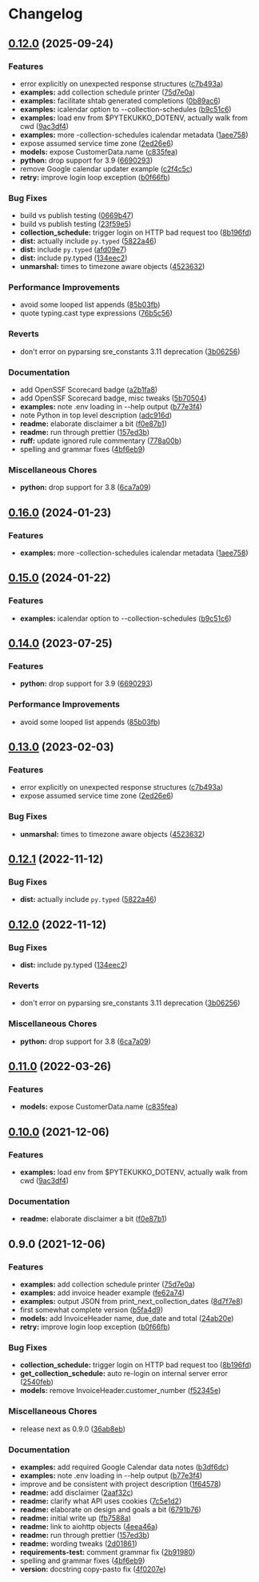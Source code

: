 # Changelog

## [0.12.0](https://github.com/scop/pytekukko-test/compare/v0.16.0...v0.12.0) (2025-09-24)


### Features

* error explicitly on unexpected response structures ([c7b493a](https://github.com/scop/pytekukko-test/commit/c7b493a37f4bcb6dda2d244691d6ee9feef06ec3))
* **examples:** add collection schedule printer ([75d7e0a](https://github.com/scop/pytekukko-test/commit/75d7e0a10f6b9589ca093d2e0354c1b541df59ee))
* **examples:** facilitate shtab generated completions ([0b89ac6](https://github.com/scop/pytekukko-test/commit/0b89ac6b9d5c33e003f1a5e1bfa131e74625f5a1))
* **examples:** icalendar option to --collection-schedules ([b9c51c6](https://github.com/scop/pytekukko-test/commit/b9c51c69b8a39489a673f9e1695899c1194ee6e8))
* **examples:** load env from $PYTEKUKKO_DOTENV, actually walk from cwd ([9ac3df4](https://github.com/scop/pytekukko-test/commit/9ac3df45d14ebd25b0037debb7070b08a6b4889a))
* **examples:** more -collection-schedules icalendar metadata ([1aee758](https://github.com/scop/pytekukko-test/commit/1aee758181a4dd1d5e469ef0c9a782d63547fdce))
* expose assumed service time zone ([2ed26e6](https://github.com/scop/pytekukko-test/commit/2ed26e6cf554278243438554fb8e3a994abd5c91))
* **models:** expose CustomerData.name ([c835fea](https://github.com/scop/pytekukko-test/commit/c835fea47a580c38f2eeb3d070369b98e57a7854))
* **python:** drop support for 3.9 ([6690293](https://github.com/scop/pytekukko-test/commit/669029352c047f726158388232d601f3ab564b47))
* remove Google calendar updater example ([c2f4c5c](https://github.com/scop/pytekukko-test/commit/c2f4c5c34824bcc3c91a2b7f82f57b971df98fe3))
* **retry:** improve login loop exception ([b0f66fb](https://github.com/scop/pytekukko-test/commit/b0f66fb98ff9d01a5607792cc756fe563e0796b9))


### Bug Fixes

* build vs publish testing ([0669b47](https://github.com/scop/pytekukko-test/commit/0669b474d4e95e343cc6696e700a87a326f403a4))
* build vs publish testing ([23f59e5](https://github.com/scop/pytekukko-test/commit/23f59e5a4c7e93f02597a73cf3f945361ae60a9a))
* **collection_schedule:** trigger login on HTTP bad request too ([8b196fd](https://github.com/scop/pytekukko-test/commit/8b196fd5a4b411ec1ac349fc04c39fefb68daea3))
* **dist:** actually include `py.typed` ([5822a46](https://github.com/scop/pytekukko-test/commit/5822a4614c1b9ad2a13c5727a66cc971e709ae76))
* **dist:** include `py.typed` ([afd09e7](https://github.com/scop/pytekukko-test/commit/afd09e7c95e4083846945a997bd9561aacf1c6f7))
* **dist:** include py.typed ([134eec2](https://github.com/scop/pytekukko-test/commit/134eec2b9990d06f24ab8af42f6372e55ecd9b73))
* **unmarshal:** times to timezone aware objects ([4523632](https://github.com/scop/pytekukko-test/commit/4523632ba0a7bd4b9f242b3b74d4255d90a428c9))


### Performance Improvements

* avoid some looped list appends ([85b03fb](https://github.com/scop/pytekukko-test/commit/85b03fb07ea9d8e420f3f6cd48513f6fc183affc))
* quote typing.cast type expressions ([76b5c56](https://github.com/scop/pytekukko-test/commit/76b5c566f49a2f385e89bbfaffaa3eb5dff1153e))


### Reverts

* don't error on pyparsing sre_constants 3.11 deprecation ([3b06256](https://github.com/scop/pytekukko-test/commit/3b06256602014fcbfbd343a5db6b644fdcc09a33))


### Documentation

* add OpenSSF Scorecard badge ([a2b1fa8](https://github.com/scop/pytekukko-test/commit/a2b1fa800e8493e999afbb13b0834848bfd75ce2))
* add OpenSSF Scorecard badge, misc tweaks ([5b70504](https://github.com/scop/pytekukko-test/commit/5b70504b5ffca34158cda3cbf96f36f0ed70d82c))
* **examples:** note .env loading in --help output ([b77e3f4](https://github.com/scop/pytekukko-test/commit/b77e3f4ce7a7a14e69191a40c7ed82d721a3c969))
* note Python in top level description ([adc916d](https://github.com/scop/pytekukko-test/commit/adc916d65a7a781071baa047e9478e87860acbff))
* **readme:** elaborate disclaimer a bit ([f0e87b1](https://github.com/scop/pytekukko-test/commit/f0e87b16737d1cbbcf25dc7e527223ed87921261))
* **readme:** run through prettier ([157ed3b](https://github.com/scop/pytekukko-test/commit/157ed3b51bc874936e9588a17ee6ad20153595eb))
* **ruff:** update ignored rule commentary ([778a00b](https://github.com/scop/pytekukko-test/commit/778a00b3f904cac7e169e94c70acee4906fdf62b))
* spelling and grammar fixes ([4bf6eb9](https://github.com/scop/pytekukko-test/commit/4bf6eb9207d9f0ddfdf12a482ea4066882a64537))


### Miscellaneous Chores

* **python:** drop support for 3.8 ([6ca7a09](https://github.com/scop/pytekukko-test/commit/6ca7a098b0f04e36a6ba421c9bd9309d03fc4616))

## [0.16.0](https://github.com/scop/pytekukko/compare/v0.15.0...v0.16.0) (2024-01-23)


### Features

* **examples:** more -collection-schedules icalendar metadata ([1aee758](https://github.com/scop/pytekukko/commit/1aee758181a4dd1d5e469ef0c9a782d63547fdce))

## [0.15.0](https://github.com/scop/pytekukko/compare/v0.14.0...v0.15.0) (2024-01-22)


### Features

* **examples:** icalendar option to --collection-schedules ([b9c51c6](https://github.com/scop/pytekukko/commit/b9c51c69b8a39489a673f9e1695899c1194ee6e8))

## [0.14.0](https://github.com/scop/pytekukko/compare/v0.13.0...v0.14.0) (2023-07-25)


### Features

* **python:** drop support for 3.9 ([6690293](https://github.com/scop/pytekukko/commit/669029352c047f726158388232d601f3ab564b47))


### Performance Improvements

* avoid some looped list appends ([85b03fb](https://github.com/scop/pytekukko/commit/85b03fb07ea9d8e420f3f6cd48513f6fc183affc))

## [0.13.0](https://github.com/scop/pytekukko/compare/v0.12.1...v0.13.0) (2023-02-03)


### Features

* error explicitly on unexpected response structures ([c7b493a](https://github.com/scop/pytekukko/commit/c7b493a37f4bcb6dda2d244691d6ee9feef06ec3))
* expose assumed service time zone ([2ed26e6](https://github.com/scop/pytekukko/commit/2ed26e6cf554278243438554fb8e3a994abd5c91))


### Bug Fixes

* **unmarshal:** times to timezone aware objects ([4523632](https://github.com/scop/pytekukko/commit/4523632ba0a7bd4b9f242b3b74d4255d90a428c9))

## [0.12.1](https://github.com/scop/pytekukko/compare/v0.12.0...v0.12.1) (2022-11-12)


### Bug Fixes

* **dist:** actually include `py.typed` ([5822a46](https://github.com/scop/pytekukko/commit/5822a4614c1b9ad2a13c5727a66cc971e709ae76))

## [0.12.0](https://github.com/scop/pytekukko/compare/v0.11.0...v0.12.0) (2022-11-12)


### Bug Fixes

* **dist:** include py.typed ([134eec2](https://github.com/scop/pytekukko/commit/134eec2b9990d06f24ab8af42f6372e55ecd9b73))


### Reverts

* don't error on pyparsing sre_constants 3.11 deprecation ([3b06256](https://github.com/scop/pytekukko/commit/3b06256602014fcbfbd343a5db6b644fdcc09a33))


### Miscellaneous Chores

* **python:** drop support for 3.8 ([6ca7a09](https://github.com/scop/pytekukko/commit/6ca7a098b0f04e36a6ba421c9bd9309d03fc4616))

## [0.11.0](https://github.com/scop/pytekukko/compare/v0.10.0...v0.11.0) (2022-03-26)


### Features

* **models:** expose CustomerData.name ([c835fea](https://github.com/scop/pytekukko/commit/c835fea47a580c38f2eeb3d070369b98e57a7854))

## [0.10.0](https://www.github.com/scop/pytekukko/compare/v0.9.0...v0.10.0) (2021-12-06)


### Features

* **examples:** load env from $PYTEKUKKO_DOTENV, actually walk from cwd ([9ac3df4](https://www.github.com/scop/pytekukko/commit/9ac3df45d14ebd25b0037debb7070b08a6b4889a))


### Documentation

* **readme:** elaborate disclaimer a bit ([f0e87b1](https://www.github.com/scop/pytekukko/commit/f0e87b16737d1cbbcf25dc7e527223ed87921261))

## 0.9.0 (2021-12-06)


### Features

* **examples:** add collection schedule printer ([75d7e0a](https://www.github.com/scop/pytekukko/commit/75d7e0a10f6b9589ca093d2e0354c1b541df59ee))
* **examples:** add invoice header example ([fe62a74](https://www.github.com/scop/pytekukko/commit/fe62a748d3ac219460f1e146762fca6b169cc0c2))
* **examples:** output JSON from print_next_collection_dates ([8d7f7e8](https://www.github.com/scop/pytekukko/commit/8d7f7e83325db0bf74302bcb0d0c2ab45363e3a4))
* first somewhat complete version ([b5fa4d9](https://www.github.com/scop/pytekukko/commit/b5fa4d9105044f9159e9b6b517a3dc52575cd523))
* **models:** add InvoiceHeader name, due_date and total ([24ab20e](https://www.github.com/scop/pytekukko/commit/24ab20e87ed5f81ee18b414f52319ce9631f3113))
* **retry:** improve login loop exception ([b0f66fb](https://www.github.com/scop/pytekukko/commit/b0f66fb98ff9d01a5607792cc756fe563e0796b9))


### Bug Fixes

* **collection_schedule:** trigger login on HTTP bad request too ([8b196fd](https://www.github.com/scop/pytekukko/commit/8b196fd5a4b411ec1ac349fc04c39fefb68daea3))
* **get_collection_schedule:** auto re-login on internal server error ([2540feb](https://www.github.com/scop/pytekukko/commit/2540feb2b535d0595f317e82bf1a0a599b936da6))
* **models:** remove InvoiceHeader.customer_number ([f52345e](https://www.github.com/scop/pytekukko/commit/f52345e191d0ff95b150e844936fc9b474fbd45d))


### Miscellaneous Chores

* release next as 0.9.0 ([36ab8eb](https://www.github.com/scop/pytekukko/commit/36ab8ebfc9325f25146c1402ed555a6f7c811a78))


### Documentation

* **examples:** add required Google Calendar data notes ([b3df6dc](https://www.github.com/scop/pytekukko/commit/b3df6dcec13ce4448680003ffdb24f2f3bf756e4))
* **examples:** note .env loading in --help output ([b77e3f4](https://www.github.com/scop/pytekukko/commit/b77e3f4ce7a7a14e69191a40c7ed82d721a3c969))
* improve and be consistent with project description ([1f64578](https://www.github.com/scop/pytekukko/commit/1f6457834755989e3eac855e5739778d4bfe2145))
* **readme:** add disclaimer ([2aaf32c](https://www.github.com/scop/pytekukko/commit/2aaf32c33d3fcb855524183760314e9ed2662222))
* **readme:** clarify what API uses cookies ([7c5e1d2](https://www.github.com/scop/pytekukko/commit/7c5e1d27905cb3f31357cdad99408d8b3636dc2f))
* **readme:** elaborate on design and goals a bit ([6791b76](https://www.github.com/scop/pytekukko/commit/6791b76cfaee3a499b9021337f98edb257715ae5))
* **readme:** initial write up ([fb7588a](https://www.github.com/scop/pytekukko/commit/fb7588aa0a52f7c8c5464bcbeece7ae1a46adfc3))
* **readme:** link to aiohttp objects ([4eea46a](https://www.github.com/scop/pytekukko/commit/4eea46ac44e1afa7257f3ad38de4c4d6caf32844))
* **readme:** run through prettier ([157ed3b](https://www.github.com/scop/pytekukko/commit/157ed3b51bc874936e9588a17ee6ad20153595eb))
* **readme:** wording tweaks ([2d01861](https://www.github.com/scop/pytekukko/commit/2d01861a01faabef758ec102e19b5670f2665b42))
* **requirements-test:** comment grammar fix ([2b91980](https://www.github.com/scop/pytekukko/commit/2b91980bd9c1642b1fcbab0cca778ebc10dc8375))
* spelling and grammar fixes ([4bf6eb9](https://www.github.com/scop/pytekukko/commit/4bf6eb9207d9f0ddfdf12a482ea4066882a64537))
* **version:** docstring copy-pasto fix ([4f0207e](https://www.github.com/scop/pytekukko/commit/4f0207ec417b47e5ba55898653bd3e1085e036d8))
